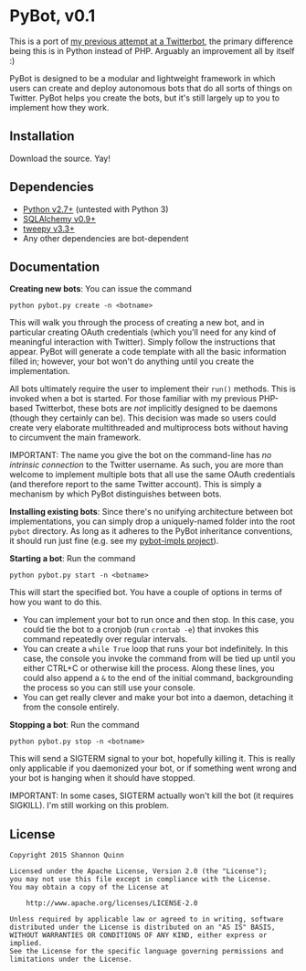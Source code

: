 PyBot, v0.1
===========

This is a port of [my previous attempt at a Twitterbot](https://github.com/magsol/Twitterbot), the primary difference being this is in Python instead of PHP. Arguably an improvement all by itself :)

PyBot is designed to be a modular and lightweight framework in which users can create and deploy autonomous bots that do all sorts of things on Twitter. PyBot helps you create the bots, but it's still largely up to you to implement how they work.

Installation
------------

Download the source. Yay!


Dependencies
------------

  - [Python v2.7+](http://www.python.org/) (untested with Python 3)
  - [SQLAlchemy v0.9+](http://www.sqlalchemy.org/)
  - [tweepy v3.3+](https://github.com/tweepy/tweepy)
  - Any other dependencies are bot-dependent

Documentation
-------------

**Creating new bots**: You can issue the command

    python pybot.py create -n <botname>

This will walk you through the process of creating a new bot, and in particular creating OAuth credentials (which you'll need for any kind of meaningful interaction with Twitter). Simply follow the instructions that appear. PyBot will generate a code template with all the basic information filled in; however, your bot won't do anything until you create the implementation.

All bots ultimately require the user to implement their `run()` methods. This is invoked when a bot is started. For those familiar with my previous PHP-based Twitterbot, these bots are *not* implicitly designed to be daemons (though they certainly can be). This decision was made so users could create very elaborate multithreaded and multiprocess bots without having to circumvent the main framework.

IMPORTANT: The name you give the bot on the command-line has *no intrinsic connection* to the Twitter username. As such, you are more than welcome to implement multiple bots that all use the same OAuth credentials (and therefore report to the same Twitter account). This is simply a mechanism by which PyBot distinguishes between bots.

**Installing existing bots**: Since there's no unifying architecture between bot implementations, you can simply drop a uniquely-named folder into the root `pybot` directory. As long as it adheres to the PyBot inheritance conventions, it should run just fine (e.g. see my [pybot-impls project](https://github.com/magsol/pybot-impls/)).

**Starting a bot**: Run the command

    python pybot.py start -n <botname>

This will start the specified bot. You have a couple of options in terms of how you want to do this.

 - You can implement your bot to run once and then stop. In this case, you could tie the bot to a cronjob (run `crontab -e`) that invokes this command repeatedly over regular intervals.
 - You can create a `while True` loop that runs your bot indefinitely. In this case, the console you invoke the command from will be tied up until you either CTRL+C or otherwise kill the process. Along these lines, you could also append a `&` to the end of the initial command, backgrounding the process so you can still use your console.
 - You can get really clever and make your bot into a daemon, detaching it from the console entirely.

**Stopping a bot**: Run the command

    python pybot.py stop -n <botname>

This will send a SIGTERM signal to your bot, hopefully killing it. This is really only applicable if you daemonized your bot, or if something went wrong and your bot is hanging when it should have stopped.

IMPORTANT: In some cases, SIGTERM actually won't kill the bot (it requires SIGKILL). I'm still working on this problem.

License
-------
    Copyright 2015 Shannon Quinn

    Licensed under the Apache License, Version 2.0 (the "License");
    you may not use this file except in compliance with the License.
    You may obtain a copy of the License at

        http://www.apache.org/licenses/LICENSE-2.0

    Unless required by applicable law or agreed to in writing, software
    distributed under the License is distributed on an "AS IS" BASIS,
    WITHOUT WARRANTIES OR CONDITIONS OF ANY KIND, either express or implied.
    See the License for the specific language governing permissions and
    limitations under the License.